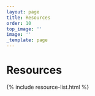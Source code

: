 ```yaml
---
layout: page
title: Resources
order: 10
top_image: ''
image: ''
_template: page
---
```


# Resources

{% include resource-list.html %}
